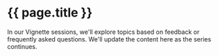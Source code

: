 # {{ page.title }}

In our Vignette sessions, we'll explore topics based on feedback or frequently asked questions. We'll update the content here as the series continues.